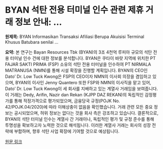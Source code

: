 # BYAN 석탄 전용 터미널 인수 관련 제휴 거래 정보 안내: ...

**원제목:** BYAN Informasikan Transaksi Afiliasi Berupa Akuisisi Terminal Khusus Batubara senilai ...

**요약:** 본 연구는 Bayan Resources Tbk (BYAN)의 3조 4천억 루피아 규모의 석탄 전용 터미널 인수 건에 대한 정보를 분석합니다.  BYAN은 쿠타이 바랏 지역에 위치한 PT FAJAR SAKTI PRIMA (FSP) 소유의 석탄 전용 터미널을 인수하여 PT NIRMALA MATRANUSA (NMN)를 통해 시설 확장을 진행할 계획입니다.  BYAN의 CEO인 Dato’ Dr. Low Tuck Kwong은 FSP의 CEO이자 NMN의 이사회 의장을 겸임하고 있으며,  BYAN의 이사인 Jenny Quantero 또한 FSP와 NMN의 이사직을 맡고 있어,  Dato’ Dr. Low Tuck Kwong이 세 회사를 지배하고 있는 계열사 거래임을 보여줍니다.  이 거래는 Dedy, Arifin, Nazir dan Rekan (KJPP DAZ REKAN)의 독립적인 감정평가를 통해 적정가격으로 평가되었으며,  금융당국 규정(POJK No. 42/POJK.04/2020)에 따라 이해상충이 없음을 확인했습니다.  거래 관련 모든 중요 정보는 공시되었으며,  허위 정보는 없다는 것을  회사 측은 강조하고 있습니다.  결론적으로, BYAN의 석탄 터미널 인수는 계열사 간 거래이나,  독립적인 평가 및 규정 준수를 통해 투명성을 확보하고자 노력한 것으로 해석됩니다.  이러한  계열사 거래는 회사의 성장 전략에 부합하며,  향후 석탄 사업 확장에 기여할 것으로 예상됩니다.

[원문 링크](https://pasardana.id/news/2025/7/21/byan-informasikan-transaksi-afiliasi-berupa-akuisisi-terminal-khusus-batubara-senilai-rp345-triliun-di-kutai-barat/)
